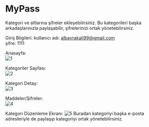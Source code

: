 # MyPass

Kategori ve altlarına şifreler ekleyebilirsiniz. Bu kategorileri başka arkadaşlarınızla paylaşabilir, şifrelerinizi ortak yönetebilirsiniz.

Giriş Bilgileri:
kullanıcı adı: albayrakali99@gmail.com <br>
şifre: 1111 <br>

Anasayfa: <br>
![1](https://user-images.githubusercontent.com/46328862/168491764-7b826115-1fcf-47c6-9d24-effdd833a254.png)

Kategoriler Sayfası: <br>
![2](https://user-images.githubusercontent.com/46328862/168491766-532374b6-a3c4-45c7-b6f7-427767effb07.png)

Kategori Detay: <br>
![3](https://user-images.githubusercontent.com/46328862/168491767-8da2c1d4-3664-4994-adfe-0c24ac634a54.png)

Maddeler/Şifreler: <br>
![4](https://user-images.githubusercontent.com/46328862/168491768-389bd69b-992a-43ff-9cdd-e99faa165df6.png)

Kategori Düzenleme Ekranı:
![5](https://user-images.githubusercontent.com/46328862/168491770-7656d70d-2b1b-411c-8044-6fa17327bfe5.png)
Buradan kategoriyi başka e-posta adresleriyle de paylaşıp kategoriyi ortak yönetebilirsiniz.
